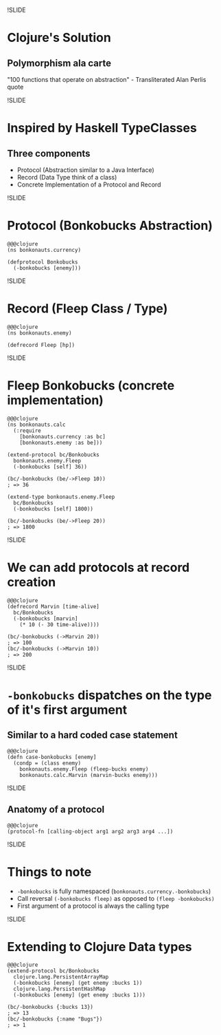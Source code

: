 !SLIDE

# Clojure's Solution
## Polymorphism ala carte

"100 functions that operate on abstraction" - Transliterated Alan Perlis quote

!SLIDE
# Inspired by Haskell TypeClasses
## Three components
* Protocol (Abstraction similar to a Java Interface)
* Record (Data Type think of a class)
* Concrete Implementation of a Protocol and Record

!SLIDE

# Protocol (Bonkobucks Abstraction)

    @@@clojure
    (ns bonkonauts.currency)

    (defprotocol Bonkobucks
      (-bonkobucks [enemy]))

!SLIDE

# Record (Fleep Class / Type)

    @@@clojure
    (ns bonkonauts.enemy)

    (defrecord Fleep [hp])

!SLIDE

# Fleep Bonkobucks (concrete implementation)

    @@@clojure
    (ns bonkonauts.calc
      (:require
        [bonkonauts.currency :as bc]
        [bonkonauts.enemy :as be]))

    (extend-protocol bc/Bonkobucks
      bonkonauts.enemy.Fleep
      (-bonkobucks [self] 36))

    (bc/-bonkobucks (be/->Fleep 10))
    ; => 36

    (extend-type bonkonauts.enemy.Fleep
      bc/Bonkobucks
      (-bonkobucks [self] 1800))

    (bc/-bonkobucks (be/->Fleep 20))
    ; => 1800

!SLIDE

# We can add protocols at record creation

    @@@clojure
    (defrecord Marvin [time-alive]
      bc/Bonkobucks
      (-bonkobucks [marvin]
        (* 10 (- 30 time-alive))))

    (bc/-bonkobucks (->Marvin 20))
    ; => 100
    (bc/-bonkobucks (->Marvin 10))
    ; => 200

!SLIDE

# `-bonkobucks` dispatches on the type of it's first argument
## Similar to a hard coded case statement

    @@@clojure
    (defn case-bonkobucks [enemy]
      (condp = (class enemy)
        bonkonauts.enemy.Fleep (fleep-bucks enemy)
        bonkonauts.calc.Marvin (marvin-bucks enemy)))

!SLIDE

## Anatomy of a protocol

    @@@clojure
    (protocol-fn [calling-object arg1 arg2 arg3 arg4 ...])

!SLIDE

# Things to note
* `-bonkobucks` is fully namespaced (`bonkonauts.currency.-bonkobucks`)
* Call reversal `(-bonkobucks fleep)` as opposed to `(fleep -bonkobucks)`
* First argument of a protocol is always the calling type

!SLIDE

# Extending to Clojure Data types

    @@@clojure
    (extend-protocol bc/Bonkobucks
      clojure.lang.PersistentArrayMap
      (-bonkobucks [enemy] (get enemy :bucks 1))
      clojure.lang.PersistentHashMap
      (-bonkobucks [enemy] (get enemy :bucks 1)))

    (bc/-bonkobucks {:bucks 13})
    ; => 13
    (bc/-bonkobucks {:name "Bugs"})
    ; => 1
